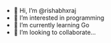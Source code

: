- 👋 Hi, I’m @rishabhxraj
- 👀 I’m interested in programming
- 🌱 I’m currently learning Go
- 💞️ I’m looking to collaborate...

<!---
rishabhxraj/rishabhxraj is a ✨ special ✨ repository because its `README.md` (this file) appears on your GitHub profile.
You can click the Preview link to take a look at your changes.
--->
